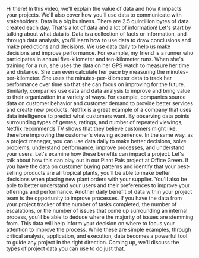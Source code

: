 Hi there! In this video, we'll explain the value of data and how it impacts your
projects. We'll also cover how you'll use data to communicate with stakeholders.
Data is a big business. There are 2.5 quintillion bytes of data created each
day. That's a lot of data and a lot of information! Let's start by talking about
what data is. Data is a collection of facts or information, and through data
analysis, you'll learn how to use data to draw conclusions and make predictions
and decisions. We use data daily to help us make decisions and improve
performance. For example, my friend is a runner who participates in annual
five-kilometer and ten-kilometer runs. When she's training for a run, she uses
the data on her GPS watch to measure her time and distance. She can even
calculate her pace by measuring the minutes-per-kilometer. She uses the
minutes-per-kilometer data to track her performance over time so that she can
focus on improving for the future. Similarly, companies use data and data
analysis to improve and bring value to their organization in a variety of ways.
For example, companies source data on customer behavior and customer demand to
provide better services and create new products. Netflix is a great example of a
company that uses data intelligence to predict what customers want. By observing
data points surrounding types of genres, ratings, and number of repeated
viewings, Netflix recommends TV shows that they believe customers might like,
therefore improving the customer's viewing experience. In the same way, as a
project manager, you can use data daily to make better decisions, solve
problems, understand performance, improve processes, and understand your users.
Let's examine how these benefits can impact a project. Let's talk about how this
can play out in our Plant Pals project at Office Green. If you have the data on
customer buying patterns and identify that your best-selling products are all
tropical plants, you'll be able to make better decisions when placing new plant
orders with your supplier. You'll also be able to better understand your users
and their preferences to improve your offerings and performance. Another daily
benefit of data within your project team is the opportunity to improve
processes. If you have the data from your project tracker of the number of tasks
completed, the number of escalations, or the number of issues that come up
surrounding an internal process, you'll be able to deduce where the majority of
issues are stemming from. This data will help inform your decision on where to
focus your attention to improve the process. While these are simple examples,
through critical analysis, application, and execution, data becomes a powerful
tool to guide any project in the right direction. Coming up, we'll discuss the
types of project data you can use to do just that.